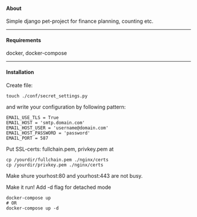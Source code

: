#### About
Simple django pet-project for finance planning, counting etc.

--- 
#### Requirements
docker, docker-compose

--- 
#### Installation
Create file: 

    touch ./conf/secret_settings.py 

and write your configuration by following pattern:

	EMAIL_USE_TLS = True
	EMAIL_HOST = 'smtp.domain.com'
	EMAIL_HOST_USER = 'username@domain.com'
	EMAIL_HOST_PASSWORD = 'password'
	EMAIL_PORT = 587

Put SSL-certs: fullchain.pem, privkey.pem at

    cp /yourdir/fullchain.pem ./nginx/certs
    cp /yourdir/privkey.pem ./nginx/certs

Make shure yourhost:80 and yourhost:443 are not busy.

Make it run!
Add -d flag for detached mode


    docker-compose up
    # OR
    docker-compose up -d 
